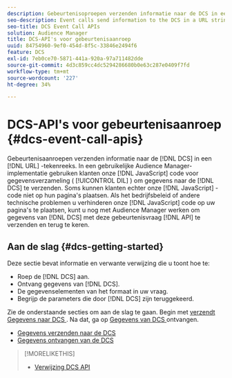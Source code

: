 ```yaml
---
description: Gebeurtenisoproepen verzenden informatie naar de DCS in een URL-tekenreeks. In een gebruikelijke implementatie van Audience Manager gebruiken klanten onze JavaScript-code voor gegevensverzameling (DIL) om gegevens naar de DCS te verzenden. Soms kunnen klanten onze JavaScript-code echter niet op hun pagina's plaatsen. Als het bedrijfsbeleid of andere technische problemen u verhinderen onze JavaScript-code op uw pagina's te plaatsen, kunt u nog steeds met Audience Manager werken om gegevens van DCS met deze gebeurtenisoproep API's te verzenden en te retourneren.
seo-description: Event calls send information to the DCS in a URL string. In a typical Audience Manager deployment, customers use our JavaScript data collection code (DIL) to send data to the DCS. However, sometimes customers cannot put our JavaScript code on their pages. If company policies or other technical issues prevent you from placing our JavaScript code on your pages, you can still work with Audience Manager to send and return data from DCS with these event call APIs.
seo-title: DCS Event Call APIs
solution: Audience Manager
title: DCS-API's voor gebeurtenisaanroep
uuid: 84754960-9ef0-454d-8f5c-33846e2494f6
feature: DCS
exl-id: 7eb0ce70-5871-441a-920a-97a711482dde
source-git-commit: 4d3c859cc4dc5294286680b0e63c287e0409f7fd
workflow-type: tm+mt
source-wordcount: '227'
ht-degree: 34%

---
```


# DCS-API&#39;s voor gebeurtenisaanroep {#dcs-event-call-apis}

Gebeurtenisaanroepen verzenden informatie naar de [!DNL DCS] in een [!DNL URL] -tekenreeks. In een gebruikelijke Audience Manager-implementatie gebruiken klanten onze [!DNL JavaScript] code voor gegevensverzameling ( [!UICONTROL DIL] ) om gegevens naar de [!DNL DCS] te verzenden. Soms kunnen klanten echter onze [!DNL JavaScript] -code niet op hun pagina&#39;s plaatsen. Als het bedrijfsbeleid of andere technische problemen u verhinderen onze [!DNL JavaScript] code op uw pagina&#39;s te plaatsen, kunt u nog met Audience Manager werken om gegevens van [!DNL DCS] met deze gebeurtenisvraag [!DNL API] te verzenden en terug te keren.

## Aan de slag {#dcs-getting-started}

Deze sectie bevat informatie en verwante verwijzing die u toont hoe te:

* Roep de [!DNL DCS] aan.
* Ontvang gegevens van [!DNL DCS].
* De gegevenselementen van het formaat in uw vraag.
* Begrijp de parameters die door [!DNL DCS] zijn teruggekeerd.

Zie de onderstaande secties om aan de slag te gaan. Begin met [ verzendt Gegevens naar DCS ](../../../api/dcs-intro/dcs-event-calls/dcs-url-send.md). Na dat, ga op [ Gegevens van DCS ](../../../api/dcs-intro/dcs-event-calls/dcs-url-receive.md) ontvangen.

* [Gegevens verzenden naar de DCS](dcs-url-send.md)
* [Gegevens ontvangen van de DCS](dcs-url-receive.md)

>[!MORELIKETHIS]
>
>* [ Verwijzing DCS API ](../../../api/dcs-intro/dcs-api-reference/dcs-api-methods.md)
